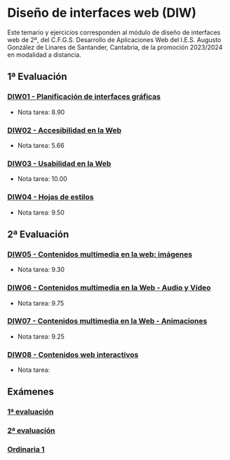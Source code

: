 # Diseño de interfaces web (DIW)
Este temario y ejercicios corresponden al módulo de diseño de interfaces web de 2º, del C.F.G.S. Desarrollo de Aplicaciones Web del I.E.S. Augusto González de Linares de Santander, Cantabria, de la promoción 2023/2024 en modalidad a distancia.
## 1ª Evaluación
### [DIW01 - Planificación de interfaces gráficas](DIW01%20-%20Planificaci%C3%B3n%20de%20interfaces%20gr%C3%A1ficas)
* Nota tarea: 8.90
### [DIW02 - Accesibilidad en la Web](DIW02%20-%20Accesibilidad%20en%20la%20Web)
* Nota tarea: 5.66
### [DIW03 - Usabilidad en la Web](DIW03%20-%20Usabilidad%20en%20la%20Web)
* Nota tarea: 10.00
### [DIW04 - Hojas de estilos](DIW04%20-%20Hojas%20de%20estilos)
* Nota tarea: 9.50
## 2ª Evaluación
### [DIW05 - Contenidos multimedia en la web: imágenes](DIW05%20-%20Contenidos%20multimedia%20en%20la%20Web%20-%20Im%C3%A1genes)
* Nota tarea: 9.30
### [DIW06 - Contenidos multimedia en la Web - Audio y Vídeo](DIW06%20-%20Contenidos%20multimedia%20en%20la%20Web%20-%20Audio%20y%20V%C3%ADdeo)
* Nota tarea: 9.75
### [DIW07 - Contenidos multimedia en la Web - Animaciones](DIW07%20-%20Contenidos%20multimedia%20en%20la%20Web%20-%20Animaciones)
* Nota tarea: 9.25
### [DIW08 - Contenidos web interactivos](DIW08%20-%20Contenidos%20web%20interactivos)
* Nota tarea: 
## Exámenes
### [1ª evaluación](DIW%20-%20Examen%201ª%20evaluación)
### [2ª evaluación]()
### [Ordinaria 1]()
